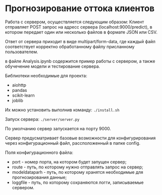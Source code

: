 # Прогнозирование оттока клиентов
Работа с сервером, осуществляется следующим образом:
Клиент отправляет POST запрос на адресс сервера (localhost:9000/predict), в котором передает один или несколько файлов в формате JSON или CSV.

Ответ от сервера приходит в виде multipart/form-data, где каждый файл соответствует корректно обработанному файлу присланному пользователем.

в файле Analysis.ipynb содержится пример работы с сервером, а также обучечение модели и тестирование сервера.

Библиотеки необходимые для проекта:
* aiohttp
* pandas
* scikit-learn
* joblib

Их можно установить выполнив команду:
`./install.sh`

Запуск сервера:
`./server/server.py`

По умолчанию сервер запускается на порту 9000.

Сервер предусматривает базовые возможности для конфигурирования через конфигурационный файл, рассположенный в папке config.

Поля конфигурационного файла:
* port - номер порта, на котором будет запущен сервер;
* route - путь, по которому нужно отправлять запрос на сервер;
* modeldataparh - путь, по которому хранятся необходимые для прогнозирования данные;
* loggfile - путь, по которому сохраняются логги, записываемые сервером.
